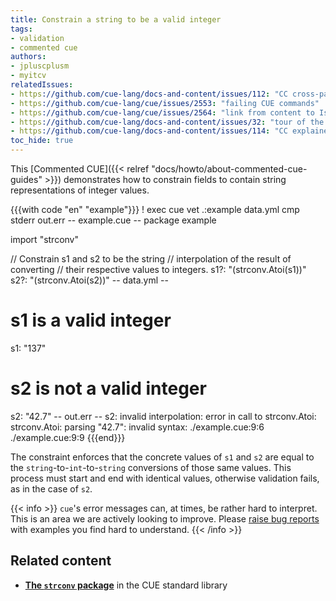 ```yaml
---
title: Constrain a string to be a valid integer
tags:
- validation
- commented cue
authors:
- jpluscplusm
- myitcv
relatedIssues:
- https://github.com/cue-lang/docs-and-content/issues/112: "CC cross-package adaptor"
- https://github.com/cue-lang/cue/issues/2553: "failing CUE commands"
- https://github.com/cue-lang/cue/issues/2564: "link from content to Issue"
- https://github.com/cue-lang/docs-and-content/issues/32: "tour of the CUE standard library"
- https://github.com/cue-lang/docs-and-content/issues/114: "CC explainer"
toc_hide: true
---
```


This [Commented CUE]({{< relref "docs/howto/about-commented-cue-guides" >}})
demonstrates how to constrain fields to contain string representations of
integer values.

{{{with code "en" "example"}}}
! exec cue vet .:example data.yml
cmp stderr out.err
-- example.cue --
package example

import "strconv"

// Constrain s1 and s2 to be the string
// interpolation of the result of converting
// their respective values to integers.
s1?: "\(strconv.Atoi(s1))"
s2?: "\(strconv.Atoi(s2))"
-- data.yml --
# s1 is a valid integer
s1: "137"

# s2 is not a valid integer
s2: "42.7"
-- out.err --
s2: invalid interpolation: error in call to strconv.Atoi: strconv.Atoi: parsing "42.7": invalid syntax:
    ./example.cue:9:6
    ./example.cue:9:9
{{{end}}}

The constraint enforces that the concrete values of `s1` and `s2` are equal to
the `string`-to-`int`-to-`string` conversions of those same values. This process
must start and end with identical values, otherwise validation fails, as in the
case of `s2`.

{{< info >}}
`cue`'s error messages can, at times, be rather hard to interpret. This is an
area we are actively looking to improve. Please [raise bug
reports](https://github.com/cue-lang/cue/issues/new/choose) with examples
you find hard to understand.
{{< /info >}}

## Related content

<!-- * [**Unification**](TODO) in the CUE Language Guide -->
* [**The `strconv` package**](https://pkg.go.dev/cuelang.org/go/pkg/strconv) in
the CUE standard library
